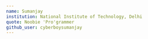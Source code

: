 ```yaml
---
name: Sumanjay
institution: National Institute of Technology, Delhi
quote: Noobie 'Pro'grammer
github_user: cyberboysumanjay
---
```


